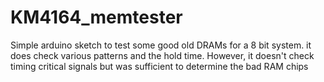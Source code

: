 # KM4164_memtester

Simple arduino sketch to test some good old DRAMs for a 8 bit system.
it does check various patterns and the hold time.
However, it doesn't check timing critical signals but was sufficient to determine the bad RAM chips
